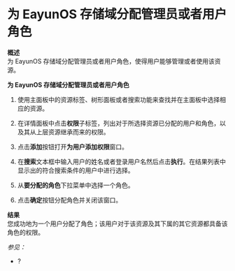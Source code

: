 # 为 EayunOS 存储域分配管理员或者用户角色

**概述**<br/>
为 EayunOS 存储域分配管理员或者用户角色，使得用户能够管理或者使用该资源。

**为 EayunOS 存储域分配管理员或者用户角色**

1. 使用主面板中的资源标签、树形面板或者搜索功能来查找并在主面板中选择相应的资源。

2. 在详情面板中点击**权限**子标签，列出对于所选择资源已分配的用户和角色，以及其从上层资源继承而来的权限。

3. 点击**添加**按钮打开**为用户添加权限**窗口。

4. 在**搜索**文本框中输入用户的姓名或者登录用户名然后点击**执行**。在结果列表中显示出的符合搜索条件的用户中进行选择。

5. 从**要分配的角色**下拉菜单中选择一个角色。

6. 点击**确定**按钮分配角色并关闭该窗口。

**结果**<br/>
您成功地为一个用户分配了角色；该用户对于该资源及其下属的其它资源都具备该角色的权限。

*参见：*

-   ?
